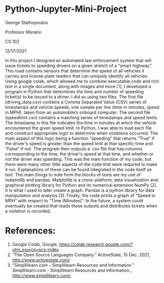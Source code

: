 # Python-Jupyter-Mini-Project

George Stathopoulos

Professor Marano

CS 102

12/17/2021

 In this project I designed  an  automated  law  enforcement  system  that  will  issue  tickets to speeding drivers on a given stretch of a “smart highway”.  This road contains sensors that determine the speed of all vehicles it carries and license plate readers that can uniquely identify all vehicles. Using google colab, which allowed me to combine executable code and rich text in a single document, along with images and more [1], I developed  a  program in Python that  determines  the  time  and  number  of speeding  ticket(s)  to  be  issued  to  a  driver. I did so using two files.  The  first  file (driving_data.csv) contains a Comma Separated Value (CSV) series of timestamps and vehicle speeds,  one  sample  per  line (time  in  minutes,  speed  in  MPH),  taken from  an  automobile’s  onboard computer.  The second file (speedlimit.csv) contains a matching series of timestamps and speed  limits. The  timestamp  in  this  file  indicates  the  time  in  minutes  at  which  the  vehicle encountered the given speed limit.  In Python, I was able to load each file and construct appropriate logic to determine when violations occurred. The main aspect of this logic being a function “speeding” that returns “True” if the driver's speed is greater than the speed limit at that specific time and “False” if not. The program then outputs a .csv file that has columns corresponding to the time, the driver's speed at that time, and whether or not the driver was speeding. This was the main function of my code, but there were many other little aspects of the code that were required to make it run. Explanations of these can be found integrated in the code itself as text. The main things to note from the blocks of texts are my use of matplotlib and pandas. Matplotlib is a cross-platform, data visualization and graphical plotting library for Python and its numerical extension NumPy [2]. It is what I used to later create a graph. Pandas is a python library for data manipulation and analysis [3]. Finally, the code prints a graph of “Speed in MPH” with respect to “Time (Minutes)”. In the future, a system could eventually be created that reads these outputs and distributes tickets when a violation is recorded.

# References:

1. Google Colab, Google, https://colab.research.google.com/?utm_source=scs-index. 
2. “The Open Source Languages Company.” ActiveState, 15 Dec. 2021, http://www.activestate.com/. 
3. “Simpllilearn.com - Simpllilearn Resources and Information.” Simpllilearn.com - Simpllilearn Resources and Information., http://www.simpllilearn.com/. 

